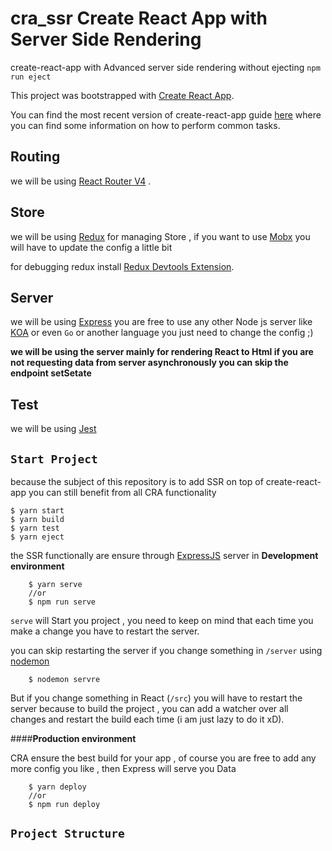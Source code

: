 # cra_ssr Create React App with Server Side Rendering
create-react-app with Advanced server side rendering without ejecting  `npm run eject`

This project was bootstrapped with [Create React App](https://github.com/facebookincubator/create-react-app).

You can find the most recent version of create-react-app  guide [here](https://github.com/facebookincubator/create-react-app/blob/master/packages/react-scripts/template/README.md) where you can find some information on how to perform common tasks.<br>

## Routing
we will be using [React Router V4](https://github.com/ReactTraining/react-router) .

## Store 
we will be using [Redux](https://redux.js.org/) for managing Store , if you want to use [Mobx]() you will have to update the config a little bit

for debugging redux install [Redux Devtools Extension](https://github.com/zalmoxisus/redux-devtools-extension).


## Server
we will be using [Express](http://expressjs.com/) you are free to use any other Node js server like 
[KOA](http://koajs.com/)
or even `Go` or another language you just need to change the config ;) 

**we will be using the server mainly for rendering React to Html if you are not requesting data
 from server asynchronously you can skip the endpoint **setSetate****


## Test
we will be using [Jest]() 


## `Start Project`

because the subject of this repository is to add SSR on top of create-react-app you 
can still benefit from all CRA functionality 

    $ yarn start
    $ yarn build
    $ yarn test 
    $ yarn eject

the SSR functionally are ensure through [ExpressJS](http://expressjs.com/) server in **Development environment** 
        
        $ yarn serve
        //or 
        $ npm run serve 

`serve` will Start you project , you need to keep on mind that each time you make a change you have to restart the server.

you can skip restarting the server if you change something in `/server` using [nodemon](https://nodemon.io/)  
        
        $ nodemon servre 
        
But if you change something in React (`/src`) you will have to restart the server because to build the project , 
you can add a watcher over all changes and restart the build each time (i am just lazy to do it xD).

####**Production environment** 

CRA ensure the best build for your app , of course you are free to add any more config you like , then Express will serve you Data 

        $ yarn deploy
        //or 
        $ npm run deploy
        
        
## `Project Structure`
